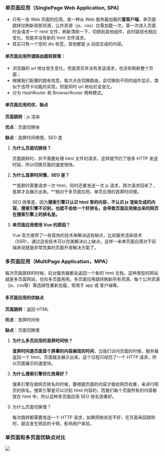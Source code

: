 ### 单页面应用（SinglePage Web Application, SPA)

- 只有一张 Web 页面的应用，是一种从 Web 服务器加载的**富客户端**，单页面跳转仅刷新局部资源，公共资源（js、css）仅需加载一次，第一次进入页面时会请求一个 html 文件，刷新清除一下，切换到其他组件，此时路径也相应变化，但是并没有新的 html 文件请求。
- 其实只有一个空的 div 标签，其他都是 js 动态生成的内容。

#### 单页面应用所谓路由跳转原理：

- 浏览器的 url 地址发生变化，但是其实并没有发送请求，也没有刷新整个页面；
- 根据我们配置的路有信息，每次点击切换路由，会切换到不同的组件显示，类似于选项卡功能的实现，但是同时 url 地址栏会变化。
- 分为 HashRouter 和 BrowserRouter 两种模式。

#### 单页面应用的优、缺点

**页面跳转**：js 渲染

**优点**：页面切换快

**缺点**：首屏时间稍慢，SEO 差

1. **为什么页面切换快？**

   页面跳转时，并不需要处理 html 文件的请求，这样就节约了很多 HTTP 发送时延，所以切换页面的速度很快。

2. **为什么首屏时间慢，SEO 差？**

   **首屏时需要请求一次 html，同时还要发送一次 js 请求，两次请求回来了，首屏才会展示出来。**相对于多页面应用，单页应用的首屏时间慢。

   SEO 效果差，因为**搜索引擎只认识 html 里的内容，不认识 js 渲染生成的内容，搜索引擎不识别，也就不会给一个好排名，会导致页面应用做出来的网页在搜索引擎上的排名差。**

3. **单页面应用使用 Vue 的原因？**

   Vue 官方提供了一些其他的技术来解决这些缺点，比如服务渲染技术（SSR），通过这些技术可以完美解决以上缺点，这样一来单页面应用对于前端来说就是非常完美的页面开发解决方案了。

### 多页面应用（MultiPage Application，MPA）

每次页面跳转的时候，后台服务器都会返回一个新的 html 文档，这种类型的网站就是多页面网站，也叫多页面用用。多页面应用跳转刷新所有资源，每个公共资源（js、css等）需选择性重新加载，常用于 app 或 客户端等。

#### 多页面应用的优缺点

**页面跳转**：返回 HTML

**优点**：首屏时间快

**缺点**：页面切换慢

1. **为什么多页应用的首屏时间快？**

   **首屏时间是页面首个屏幕的内容展现的时间**，当我们访问页面的时候，服务器返回一个 html，页面就会展示出来，这个过程只经历了一个 HTTP 请求，所以页面展示的速度快。

2. **为什么搜索引擎优化效果好？**

   搜素引擎在做网页排名的时候，要根据页面的内容才能给网页权重，来进行网页的排名。搜索引擎是可以识别 html 内容的，而我们每个页面所有的内容都放在 html 中，所以这种多页面应用 SEO 排名效果好。

3. 为什么页面切换慢？

   每次跳转都需要发送一个 HTTP 请求，如果网络状态不好，在页面来回跳转时，就会发生明显的卡顿，影响用户体验。

### 单页面和多页面优缺点对比

![](/Users/Kurja/Desktop/Typora/%E9%9A%8F%E6%97%B6%E4%B8%80%E9%A2%98/e6c9d24egy1h42zaewcxmj20u00vzq5l-20220711144628519.jpg)